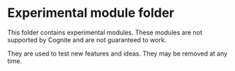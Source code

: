 # Experimental module folder
This folder contains experimental modules. These modules are not supported by Cognite and are not guaranteed to work.

They are used to test new features and ideas. They may be removed at any time.
